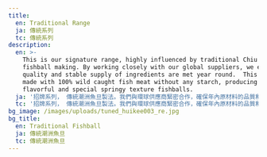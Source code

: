 ```yaml
---
title:
  en: Traditional Range
  ja: 傳統系列
  tc: 傳統系列
description:
  en: >-
    This is our signature range, highly influenced by traditional Chiu Chow
    fishball making. By working closely with our global suppliers, we ensure the
    quality and stable supply of ingredients are met year round.  This range is
    made with 100% wild caught fish meat without any starch, producing fresh
    flavorful and special springy texture fishballs.
  ja: '招牌系列， 傳統潮洲魚旦製法。我們與環球供應商緊密合作，確保年內原材料的品質和供應穩定。100%純魚肉製造，沒有任何澱粉, 造出滋味，口感鬆化的魚旦。'
  tc: '招牌系列， 傳統潮洲魚旦製法。我們與環球供應商緊密合作，確保年內原材料的品質和供應穩定。100%純魚肉製造，沒有任何澱粉, 造出滋味，口感鬆化的魚旦。'
bg_image: /images/uploads/tuned_huikee003_re.jpg
bg_title:
  en: Traditional Fishball
  ja: 傳統潮洲魚旦
  tc: 傳統潮洲魚旦
---
```

